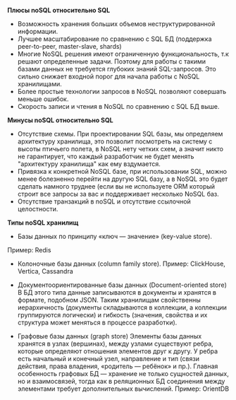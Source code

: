 **Плюсы noSQL относительно SQL**
 - Возможность хранения больших объемов неструктурированной информации.
 - Лучшее масштабирование по сравнению с SQL БД (поддержка peer-to-peer, master-slave, shards)
 - Многие NoSQL решения имеют ограниченную функциональность, т.к решают определенные задачи. Поэтому для работы с такими базами данных не требуется глубоких знаний SQL-запросов. Это сильно снижает входной порог для начала работы с NoSQL хранилищами.
 - Более простые технологии запросов в NoSQL позволяют совершать меньше ошибок.
 - Скорость записи и чтения в NoSQL по сравнению с SQL БД выше.

**Минусы noSQL относительно SQL**
 - Отсутствие схемы. При проектировании SQL базы, мы определяем архитектуру хранилища, это позволит посмотреть на систему с высоты птичьего полета, в NoSQL нету четких схем, а значит никто не гарантирует, что каждый разработчик не будет менять "архитектуру хранилища" как ему вздумается.
 - Привязка к конкретной NoSQL базе, при использовании SQL, можно менее болезненно перейти на другую SQL базу, а в NoSQL это будет сделать намного труднее (если вы не используете ORM который строит все запросы за вас и поддерживает несколько NoSQL баз.
 - Отсутствие транзакций в noSQL и отсутствие ссылочной целостности.

**Типы noSQL хранилищ**
 - Базы данных по принципу «ключ — значение» (key-value store). 

Пример: Redis

 - Колоночные базы данных (column family store). 
Пример: ClickHouse, Vertica, Cassandra

 - Документоориентированные базы данных (Document-oriented store)
В БД этого типа данные записываются в документы и хранятся в формате, подобном JSON. Таким хранилищам свойственны иерархичность (документы складываются в коллекции, а коллекции группируются логически) и гибкость (значения, свойства и их структура может меняться в процессе разработки).


 - Графовые базы данных (graph store)
Элементы базы данных хранятся в узлах (вершинах), между узлами существуют ребра, которые определяют отношения элементов друг к другу. У ребра есть начальный и конечный узел, направление и тип (связи действия, права владения, «родитель — ребёнок» и пр.). Главная особенность графовых БД — хранение не только сущностей данных, но и взаимосвязей, тогда как в реляционных БД соединения между элементами требует дополнительных вычислений.
Пример: OrientDB
